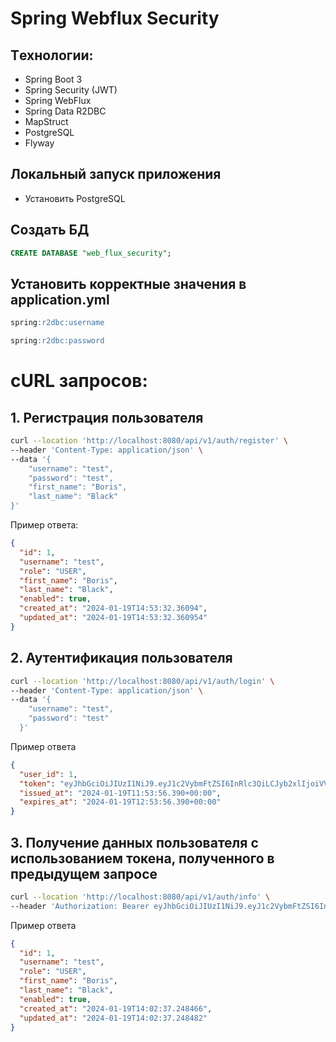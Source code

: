 Spring Webflux Security
================================


## Tехнологии:
 - Spring Boot 3
 - Spring Security (JWT)
 - Spring WebFlux
 - Spring Data R2DBC
 - MapStruct
 - PostgreSQL
 - Flyway


## Локальный запуск приложения
- Установить PostgreSQL

## Создать БД
```sql
CREATE DATABASE "web_flux_security";
```

## Установить корректные значения в application.yml
```sql
spring:r2dbc:username
```

```sql
spring:r2dbc:password
```

# cURL запросов:

## 1. Регистрация пользователя
```bash
curl --location 'http://localhost:8080/api/v1/auth/register' \
--header 'Content-Type: application/json' \
--data '{
    "username": "test",
    "password": "test",
    "first_name": "Boris",
    "last_name": "Black"
}'
```

Пример ответа:
```json
{
  "id": 1,
  "username": "test",
  "role": "USER",
  "first_name": "Boris",
  "last_name": "Black",
  "enabled": true,
  "created_at": "2024-01-19T14:53:32.36094",
  "updated_at": "2024-01-19T14:53:32.360954"
}
```

## 2. Аутентификация пользователя
```bash
curl --location 'http://localhost:8080/api/v1/auth/login' \
--header 'Content-Type: application/json' \
--data '{
    "username": "test",
    "password": "test"
  }'
```

Пример ответа
```json
{
  "user_id": 1,
  "token": "eyJhbGciOiJIUzI1NiJ9.eyJ1c2VybmFtZSI6InRlc3QiLCJyb2xlIjoiVVNFUiIsImlzcyI6IndlYi1mbHV4LXNlY3VyaXR5Iiwic3ViIjoiMyIsImlhdCI6MTcwNTY3Njg1NiwianRpIjoiM2I4ZDkzYjctZGE1Ni00MmFiLWJhMDktNzI4NGMwNjcxYjdjIiwiZXhwIjoxNzA1NjgwNDU2fQ.r8LjhWkVszT5r2xAGS_JgWNf9bsnJi1A5LMw0qomw1Q",
  "issued_at": "2024-01-19T11:53:56.390+00:00",
  "expires_at": "2024-01-19T12:53:56.390+00:00"
}
```

## 3. Получение данных пользователя с использованием токена, полученного в предыдущем запросе

```bash
curl --location 'http://localhost:8080/api/v1/auth/info' \
--header 'Authorization: Bearer eyJhbGciOiJIUzI1NiJ9.eyJ1c2VybmFtZSI6InRlc3QiLCJyb2xlIjoiVVNFUiIsImlzcyI6IndlYi1mbHV4LXNlY3VyaXR5Iiwic3ViIjoiMyIsImlhdCI6MTcwNTY3Njg1NiwianRpIjoiM2I4ZDkzYjctZGE1Ni00MmFiLWJhMDktNzI4NGMwNjcxYjdjIiwiZXhwIjoxNzA1NjgwNDU2fQ.r8LjhWkVszT5r2xAGS_JgWNf9bsnJi1A5LMw0qomw1Q'
```

Пример ответа
```json
{
  "id": 1,
  "username": "test",
  "role": "USER",
  "first_name": "Boris",
  "last_name": "Black",
  "enabled": true,
  "created_at": "2024-01-19T14:02:37.248466",
  "updated_at": "2024-01-19T14:02:37.248482"
}
```
